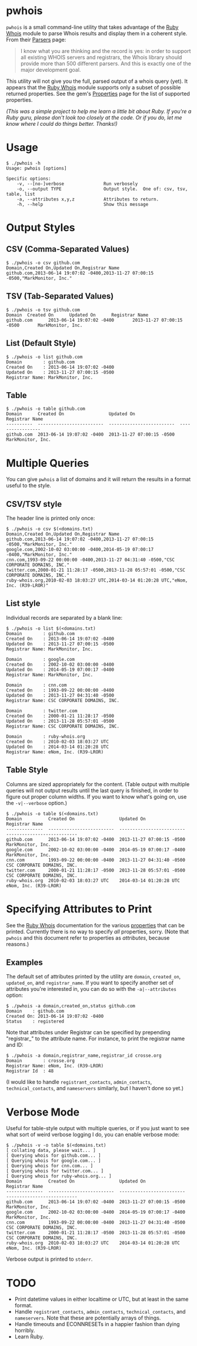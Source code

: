 pwhois
======

`pwhois` is a small command-line utility that takes advantage of the
[Ruby Whois][whois] module to parse Whois results and display them in a
coherent style.  From their [Parsers][parsers] page:

> I know what you are thinking and the record is yes: in order to support
> all existing WHOIS servers and registrars, the Whois library should
> provide more than 500 different parsers. And this is exactly one of the
> major development goal.

This utility will not give you the full, parsed output of a whois query
(yet).  It appears that the [Ruby Whois][whois] module supports only a
subset of possible returned properties.  See the gem's
[Properties][properties] page for the list of supported properties.

*(This was a simple project to help me learn a little bit about Ruby.  If
you're a Ruby guru, please don't look too closely at the code.  Or if you
do, let me know where I could do things better.  Thanks!)*

# Usage
    $ ./pwhois -h
    Usage: pwhois [options]
    
    Specific options:
        -v, --[no-]verbose               Run verbosely
        -o, --output TYPE                Output style.  One of: csv, tsv, table, list
        -a, --attributes x,y,z           Attributes to return.
        -h, --help                       Show this message

# Output Styles

## CSV (Comma-Separated Values)
    $ ./pwhois -o csv github.com
    Domain,Created On,Updated On,Registrar Name
    github.com,2013-06-14 19:07:02 -0400,2013-11-27 07:00:15 -0500,"MarkMonitor, Inc."


## TSV (Tab-Separated Values)
    $ ./pwhois -o tsv github.com
    Domain  Created On      Updated On      Registrar Name
    github.com      2013-06-14 19:07:02 -0400       2013-11-27 07:00:15 -0500       MarkMonitor, Inc.


## List (Default Style)
    $ ./pwhois -o list github.com
    Domain        : github.com
    Created On    : 2013-06-14 19:07:02 -0400
    Updated On    : 2013-11-27 07:00:15 -0500
    Registrar Name: MarkMonitor, Inc.


## Table
    $ ./pwhois -o table github.com
    Domain      Created On                 Updated On                 Registrar Name     
    ----------  -------------------------  -------------------------  -----------------  
    github.com  2013-06-14 19:07:02 -0400  2013-11-27 07:00:15 -0500  MarkMonitor, Inc.  


# Multiple Queries

You can give `pwhois` a list of domains and it will return the results in
a format useful to the style.

## CSV/TSV style

The header line is printed only once:

    $ ./pwhois -o csv $(<domains.txt)
    Domain,Created On,Updated On,Registrar Name
    github.com,2013-06-14 19:07:02 -0400,2013-11-27 07:00:15 -0500,"MarkMonitor, Inc."
    google.com,2002-10-02 03:00:00 -0400,2014-05-19 07:00:17 -0400,"MarkMonitor, Inc."
    cnn.com,1993-09-22 00:00:00 -0400,2013-11-27 04:31:40 -0500,"CSC CORPORATE DOMAINS, INC."
    twitter.com,2000-01-21 11:28:17 -0500,2013-11-28 05:57:01 -0500,"CSC CORPORATE DOMAINS, INC."
    ruby-whois.org,2010-02-03 18:03:27 UTC,2014-03-14 01:20:28 UTC,"eNom, Inc. (R39-LROR)"


## List style

Individual records are separated by a blank line:

    $ ./pwhois -o list $(<domains.txt)
    Domain        : github.com
    Created On    : 2013-06-14 19:07:02 -0400
    Updated On    : 2013-11-27 07:00:15 -0500
    Registrar Name: MarkMonitor, Inc.

    Domain        : google.com
    Created On    : 2002-10-02 03:00:00 -0400
    Updated On    : 2014-05-19 07:00:17 -0400
    Registrar Name: MarkMonitor, Inc.

    Domain        : cnn.com
    Created On    : 1993-09-22 00:00:00 -0400
    Updated On    : 2013-11-27 04:31:40 -0500
    Registrar Name: CSC CORPORATE DOMAINS, INC.

    Domain        : twitter.com
    Created On    : 2000-01-21 11:28:17 -0500
    Updated On    : 2013-11-28 05:57:01 -0500
    Registrar Name: CSC CORPORATE DOMAINS, INC.

    Domain        : ruby-whois.org
    Created On    : 2010-02-03 18:03:27 UTC
    Updated On    : 2014-03-14 01:20:28 UTC
    Registrar Name: eNom, Inc. (R39-LROR)
 

## Table Style

Columns are sized appropriately for the content.  (Table output with
multiple queries will not output results until the last query is finished,
in order to figure out proper column widths.  If you want to know what's
going on, use the `-v|--verbose` option.)

    $ ./pwhois -o table $(<domains.txt)
    Domain          Created On                 Updated On                 Registrar Name               
    --------------  -------------------------  -------------------------  ---------------------------  
    github.com      2013-06-14 19:07:02 -0400  2013-11-27 07:00:15 -0500  MarkMonitor, Inc.            
    google.com      2002-10-02 03:00:00 -0400  2014-05-19 07:00:17 -0400  MarkMonitor, Inc.            
    cnn.com         1993-09-22 00:00:00 -0400  2013-11-27 04:31:40 -0500  CSC CORPORATE DOMAINS, INC.  
    twitter.com     2000-01-21 11:28:17 -0500  2013-11-28 05:57:01 -0500  CSC CORPORATE DOMAINS, INC.  
    ruby-whois.org  2010-02-03 18:03:27 UTC    2014-03-14 01:20:28 UTC    eNom, Inc. (R39-LROR)        


# Specifying Attributes to Print

See the [Ruby Whois][whois] documentation for the various
[properties][properties] that can be printed.  Currently there is no way to
specify *all* properties, sorry. (Note that `pwhois` and this document
refer to properties as *attributes*, because reasons.)

## Examples

The default set of attributes printed by the utility are `domain`,
`created_on`, `updated_on`, and `registrar_name`.  If you want to specify
another set of attributes you're interested in, you can do so with the
`-a|--attributes` option:

    $ ./pwhois -a domain,created_on,status github.com
    Domain    : github.com
    Created On: 2013-06-14 19:07:02 -0400
    Status    : registered

Note that attributes under Registrar can be specified by prepending
"registrar\_" to the attribute name.  For instance, to print the registrar
name and ID:

    $ ./pwhois -a domain,registrar_name,registrar_id crosse.org
    Domain        : crosse.org
    Registrar Name: eNom, Inc. (R39-LROR)
    Registrar Id  : 48

(I would like to handle `registrant_contacts`, `admin_contacts`,
`technical_contacts`, and `nameservers` similarly, but I haven't done
so yet.)

# Verbose Mode

Useful for table-style output with multiple queries, or if you just want to
see what sort of weird verbose logging I do, you can enable verbose mode:

    $ ./pwhois -v -o table $(<domains.txt)
    [ collating data, please wait... ]
    [ Querying whois for github.com... ]
    [ Querying whois for google.com... ]
    [ Querying whois for cnn.com... ]
    [ Querying whois for twitter.com... ]
    [ Querying whois for ruby-whois.org... ]
    Domain          Created On                 Updated On                 Registrar Name               
    --------------  -------------------------  -------------------------  ---------------------------  
    github.com      2013-06-14 19:07:02 -0400  2013-11-27 07:00:15 -0500  MarkMonitor, Inc.            
    google.com      2002-10-02 03:00:00 -0400  2014-05-19 07:00:17 -0400  MarkMonitor, Inc.            
    cnn.com         1993-09-22 00:00:00 -0400  2013-11-27 04:31:40 -0500  CSC CORPORATE DOMAINS, INC.  
    twitter.com     2000-01-21 11:28:17 -0500  2013-11-28 05:57:01 -0500  CSC CORPORATE DOMAINS, INC.  
    ruby-whois.org  2010-02-03 18:03:27 UTC    2014-03-14 01:20:28 UTC    eNom, Inc. (R39-LROR)        

Verbose output is printed to `stderr`.


# TODO

- Print datetime values in either localtime or UTC, but at least in the same
  format.
- Handle `registrant_contacts`, `admin_contacts`, `technical_contacts`, and
  `nameservers`.  Note that these are potentially arrays of things.
- Handle timeouts and ECONNRESETs in a happier fashion than dying horribly.
- Learn Ruby.

[whois]: http://ruby-whois.org
[properties]: http://ruby-whois.org/manual/parser/properties/
[parsers]: http://ruby-whois.org/manual/parser/

